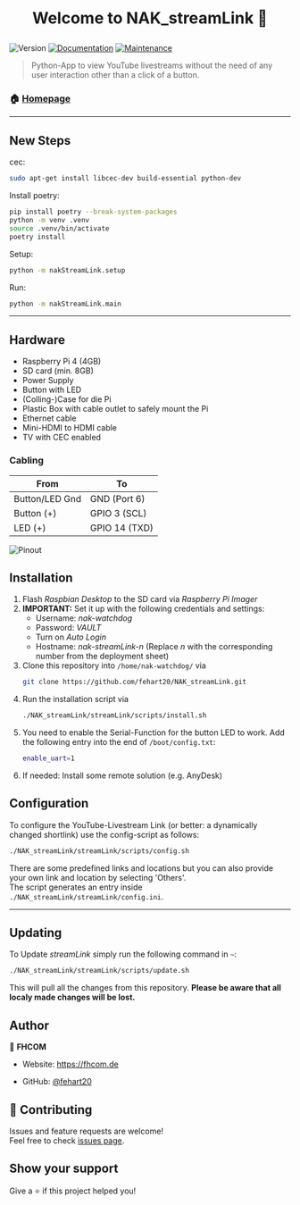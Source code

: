 <h1 align="center">

Welcome to NAK_streamLink 👋

</h1>
<p>
<img alt="Version" src="https://img.shields.io/badge/version-1.2-blue.svg?cacheSeconds=2592000" />
<a href="https://github.com/fehart20/NAK_streamLink" target="_blank"><img alt="Documentation" src="https://img.shields.io/badge/documentation-yes-brightgreen.svg" /></a>
<a href="https://github.com/fehart20/NAK_streamLink/graphs/commit-activity" target="_blank"><img alt="Maintenance" src="https://img.shields.io/badge/Maintained%3F-yes-green.svg" /></a>

</p>

> Python-App to view YouTube livestreams without the need of any user interaction other than a click of a button.
### 🏠 [Homepage](https://github.com/fehart20/NAK_streamLink)

---
## New Steps

cec:
```bash
sudo apt-get install libcec-dev build-essential python-dev
```

Install poetry:
```bash
pip install poetry --break-system-packages
python -m venv .venv
source .venv/bin/activate
poetry install
```

Setup:
```bash
python -m nakStreamLink.setup
```

Run:
```bash
python -m nakStreamLink.main
```
---

## Hardware
 - Raspberry Pi 4 (4GB)
 - SD card (min. 8GB)
 - Power Supply
 - Button with LED
 - (Colling-)Case for die Pi
 - Plastic Box with cable outlet to safely mount the Pi
 - Ethernet cable
 - Mini-HDMI to HDMI cable
 - TV with CEC enabled

### Cabling
From|To
---|---
Button/LED Gnd|GND (Port 6)
Button (+)|GPIO 3 (SCL)
LED (+)|GPIO 14 (TXD)

![Pinout](./pinout.svg)

## Installation
 1. Flash *Raspbian Desktop* to the SD card via *Raspberry Pi Imager*
 2. **IMPORTANT:** Set it up with the following credentials and settings:
	 - Username: *nak-watchdog*
	 - Password: *VAULT*
	 - Turn on *Auto Login*
	 - Hostname: *nak-streamLink-n* (Replace *n* with the corresponding number from the deployment sheet)
3. Clone this repository into ```/home/nak-watchdog/``` via  
	```bash
	git clone https://github.com/fehart20/NAK_streamLink.git
	```
4. Run the installation script via  
	```bash
	./NAK_streamLink/streamLink/scripts/install.sh
	```
5. You need to enable the Serial-Function for the button LED to work. Add the following entry into the end of ```/boot/config.txt```:
	```bash
	enable_uart=1
	```
6. If needed: Install some remote solution (e.g. AnyDesk)

## Configuration
To configure the YouTube-Livestream Link (or better: a dynamically changed shortlink) use the config-script as follows:
```bash
./NAK_streamLink/streamLink/scripts/config.sh
```
There are some predefined links and locations but you can also provide your own link and location by selecting 'Others'.  
The script generates an entry inside ```./NAK_streamLink/streamLink/config.ini```.

---
## Updating
To Update *streamLink* simply run the following command in ```~```:  
```bash
./NAK_streamLink/streamLink/scripts/update.sh
```
This will pull all the changes from this repository. **Please be aware that all localy made changes will be lost.**

## Author
👤 **FHCOM**
* Website: https://fhcom.de

* GitHub: [@fehart20](https://github.com/fehart20)


## 🤝 Contributing
Issues and feature requests are welcome!<br />Feel free to check [issues page](https://github.com/fehart20/NAK_streamLink/issues).
## Show your support
Give a ⭐️ if this project helped you!
